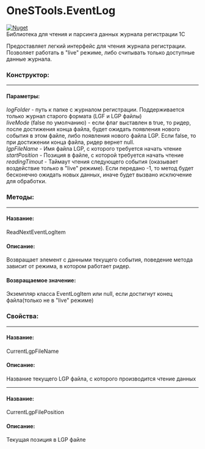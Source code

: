 # OneSTools.EventLog
[![Nuget](https://img.shields.io/nuget/v/OneSTools.EventLog)](https://www.nuget.org/packages/OneSTools.EventLog)<br>
Библиотека для чтения и парсинга данных журнала регистрации 1С

Предоставляет легкий интерфейс для чтения журнала регистрации. Позволяет работать в "live" режиме, либо считывать только доступные данные журнала.

### Конструктор:
-----------
#### Параметры:
*logFolder* - путь к папке с журналом регистрации. Поддерживается только журнал старого формата (LGF и LGP файлы)<br/>
*liveMode* (false по умолчанию) - если флаг выставлен в true, то ридер, после достижения конца файла, будет ожидать появления нового события в этом файле, либо появления нового файла LGP. Если false, то при достижении конца файла, ридер вернет null.<br/>
*lgpFileName* - Имя файла LGP, с которого требуется начать чтение<br/>
*startPosition* - Позиция в файле, с которой требуется начать чтение<br/>
*readingTimout* - Таймаут чтения следующего события (оказывает воздействие только в "live" режиме). Если передано -1, то метод будет бесконечно ожидать новых данных, иначе будет вызвано исключение для обработки.

### Методы:
-----------
#### Название:
ReadNextEventLogItem
#### Описание:
Возвращает элемент с данными текущего события, поведение метода зависит от режима, в котором работает ридер.
#### Возвращаемое значение:
Экземпляр класса EventLogItem или null, если достигнут конец файла(только не в "live" режиме)

### Свойства:
-----------
#### Название:
CurrentLgpFileName
#### Описание:
Название текущего LGP файла, с которого производится чтение данных

-----------
#### Название:
CurrentLgpFilePosition
#### Описание:
Текущая позиция в LGP файле
